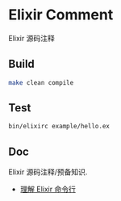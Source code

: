 # Elixir Comment

Elixir 源码注释

## Build

```bash
make clean compile
```

## Test

```bash
bin/elixirc example/hello.ex
```

## Doc

Elixir 源码注释/预备知识.

- [理解 Elixir 命令行](https://github.com/zhenyuanlau/elixir-comment/blob/main/doc/ElixirCLI.md)
